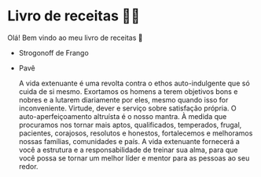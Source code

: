 # Livro de receitas :man_cook:

Olá! Bem vindo ao meu livro de receitas :chicken:

- Strogonoff de Frango

- Pavê

  A vida extenuante é uma revolta contra o ethos auto-indulgente que só cuida de si 
  mesmo. Exortamos os homens a terem objetivos bons e nobres e a lutarem diariamente por 
  eles, mesmo quando isso for inconveniente. Virtude, dever e serviço sobre satisfação 
  própria. O auto-aperfeiçoamento altruísta é o nosso mantra.
  À medida que procuramos nos tornar mais aptos, qualificados, temperados, frugal, 
  pacientes, corajosos, resolutos e honestos, fortalecemos e melhoramos nossas famílias, 
  comunidades e país.
  A vida extenuante fornecerá a você a estrutura e a responsabilidade de treinar sua 
  alma, para que você possa se tornar um melhor líder e mentor para as pessoas ao seu 
  redor.

